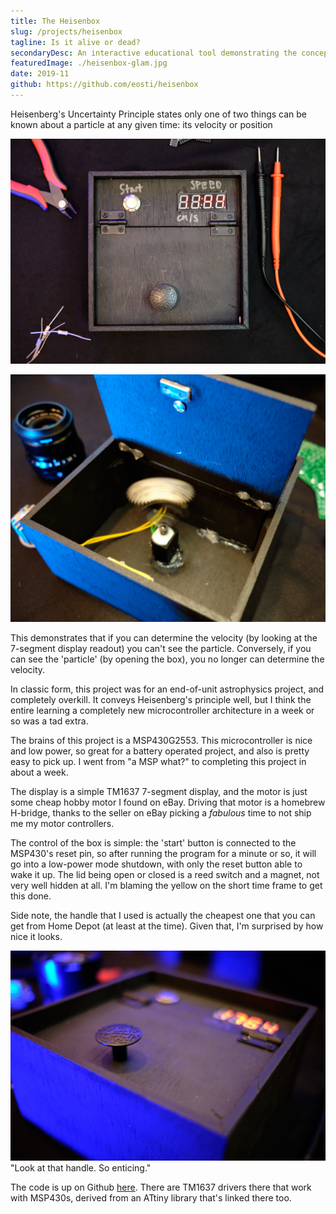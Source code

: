 ```yaml
---
title: The Heisenbox
slug: /projects/heisenbox
tagline: Is it alive or dead?
secondaryDesc: An interactive educational tool demonstrating the concepts of the Heisenberg Uncertainty Principle
featuredImage: ./heisenbox-glam.jpg
date: 2019-11
github: https://github.com/eosti/heisenbox
---
```


Heisenberg's Uncertainty Principle states only one of two things can be known about a particle at any given time: its velocity or position

![Heisenbox closed](./heisenbox-top.jpg "So speedy! But where is it?")

![Heisenbox opened](./heisenbox-moving.jpg "So moving-around-y! But how fast is it going?")

This demonstrates that if you can determine the velocity (by looking at the 7-segment display readout) you can't see the particle.
Conversely, if you can see the 'particle' (by opening the box), you no longer can determine the velocity.

In classic form, this project was for an end-of-unit astrophysics project, and completely overkill. 
It conveys Heisenberg's principle well, but I think the entire learning a completely new microcontroller architecture in a week or so was a tad extra. 

The brains of this project is a MSP430G2553. 
This microcontroller is nice and low power, so great for a battery operated project, and also is pretty easy to pick up. 
I went from "a MSP what?" to completing this project in about a week. 

The display is a simple TM1637 7-segment display, and the motor is just some cheap hobby motor I found on eBay. 
Driving that motor is a homebrew H-bridge, thanks to the seller on eBay picking a _fabulous_ time to not ship me my motor controllers.

The control of the box is simple: the 'start' button is connected to the MSP430's reset pin, so after running the program for a minute or so, it will go into a low-power mode shutdown, with only the reset button able to wake it up. 
The lid being open or closed is a reed switch and a magnet, not very well hidden at all. 
I'm blaming the yellow on the short time frame to get this done. 

Side note, the handle that I used is actually the cheapest one that you can get from Home Depot (at least at the time). 
Given that, I'm surprised by how nice it looks. 

![Glam shot of Heisenbox](./heisenbox-glam.jpg) "Look at that handle. So enticing."

The code is up on Github [here](https://github.com/eosti/heisenbox). 
There are TM1637 drivers there that work with MSP430s, derived from an ATtiny library that's linked there too. 
